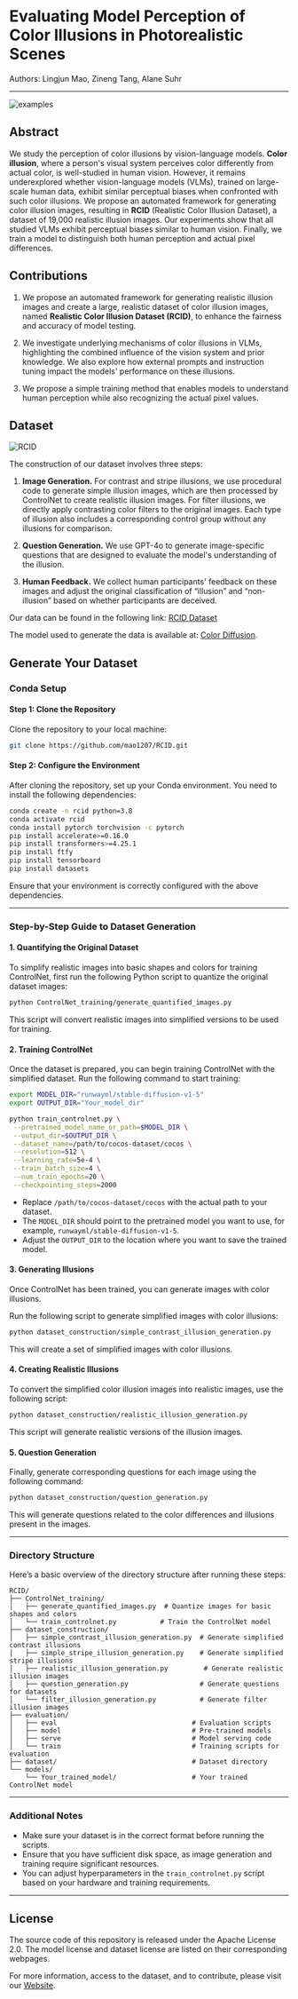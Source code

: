 # Evaluating Model Perception of Color Illusions in Photorealistic Scenes

Authors: Lingjun Mao, Zineng Tang, Alane Suhr

---

![examples](https://github.com/mao1207/RCID/blob/main/images/example.gif?raw=true)


## Abstract

We study the perception of color illusions by vision-language models. **Color illusion**, where a person's visual system perceives color differently from actual color, is well-studied in human vision. However, it remains underexplored whether vision-language models (VLMs), trained on large-scale human data, exhibit similar perceptual biases when confronted with such color illusions. We propose an automated framework for generating color illusion images, resulting in **RCID** (Realistic Color Illusion Dataset), a dataset of 19,000 realistic illusion images. Our experiments show that all studied VLMs exhibit perceptual biases similar to human vision. Finally, we train a model to distinguish both human perception and actual pixel differences.

## Contributions

1. We propose an automated framework for generating realistic illusion images and create a large, realistic dataset of color illusion images, named **Realistic Color Illusion Dataset (RCID)**, to enhance the fairness and accuracy of model testing.

2. We investigate underlying mechanisms of color illusions in VLMs, highlighting the combined influence of the vision system and prior knowledge. We also explore how external prompts and instruction tuning impact the models' performance on these illusions.

3. We propose a simple training method that enables models to understand human perception while also recognizing the actual pixel values.


## Dataset

![RCID](https://github.com/mao1207/RCID/blob/main/images/main_figure.png?raw=true)

The construction of our dataset involves three steps:

1. **Image Generation.** For contrast and stripe illusions, we use procedural code to generate simple illusion images, which are then processed by ControlNet to create realistic illusion images. For filter illusions, we directly apply contrasting color filters to the original images. Each type of illusion also includes a corresponding control group without any illusions for comparison.

2. **Question Generation.** We use GPT-4o to generate image-specific questions that are designed to evaluate the model's understanding of the illusion.

3. **Human Feedback.** We collect human participants' feedback on these images and adjust the original classification of “illusion” and “non-illusion” based on whether participants are deceived.

Our data can be found in the following link: [RCID Dataset](https://huggingface.co/datasets/mao1207/RCID)

The model used to generate the data is available at:  [Color Diffusion](https://huggingface.co/mao1207/color-diffusion).

## Generate Your Dataset

### Conda Setup

#### Step 1: Clone the Repository

Clone the repository to your local machine:

```bash
git clone https://github.com/mao1207/RCID.git
```

#### Step 2: Configure the Environment

After cloning the repository, set up your Conda environment. You need to install the following dependencies:

```bash
conda create -n rcid python=3.8
conda activate rcid
conda install pytorch torchvision -c pytorch
pip install accelerate>=0.16.0
pip install transformers>=4.25.1
pip install ftfy
pip install tensorboard
pip install datasets
```

Ensure that your environment is correctly configured with the above dependencies.

---

### Step-by-Step Guide to Dataset Generation

#### 1. Quantifying the Original Dataset

To simplify realistic images into basic shapes and colors for training ControlNet, first run the following Python script to quantize the original dataset images:

```bash
python ControlNet_training/generate_quantified_images.py
```

This script will convert realistic images into simplified versions to be used for training.

#### 2. Training ControlNet

Once the dataset is prepared, you can begin training ControlNet with the simplified dataset. Run the following command to start training:

```bash
export MODEL_DIR="runwayml/stable-diffusion-v1-5"
export OUTPUT_DIR="Your_model_dir"

python train_controlnet.py \
 --pretrained_model_name_or_path=$MODEL_DIR \
 --output_dir=$OUTPUT_DIR \
 --dataset_name=/path/to/cocos-dataset/cocos \
 --resolution=512 \
 --learning_rate=5e-4 \
 --train_batch_size=4 \
 --num_train_epochs=20 \
 --checkpointing_steps=2000
```

- Replace `/path/to/cocos-dataset/cocos` with the actual path to your dataset.
- The `MODEL_DIR` should point to the pretrained model you want to use, for example, `runwayml/stable-diffusion-v1-5`.
- Adjust the `OUTPUT_DIR` to the location where you want to save the trained model.

#### 3. Generating Illusions

Once ControlNet has been trained, you can generate images with color illusions.

Run the following script to generate simplified images with color illusions:

```bash
python dataset_construction/simple_contrast_illusion_generation.py
```

This will create a set of simplified images with color illusions.

#### 4. Creating Realistic Illusions

To convert the simplified color illusion images into realistic images, use the following script:

```bash
python dataset_construction/realistic_illusion_generation.py
```

This script will generate realistic versions of the illusion images.

#### 5. Question Generation

Finally, generate corresponding questions for each image using the following command:

```bash
python dataset_construction/question_generation.py
```

This will generate questions related to the color differences and illusions present in the images.

---

### Directory Structure

Here’s a basic overview of the directory structure after running these steps:

```
RCID/
├── ControlNet_training/
│   ├── generate_quantified_images.py  # Quantize images for basic shapes and colors
│   └── train_controlnet.py           # Train the ControlNet model
├── dataset_construction/
│   ├── simple_contrast_illusion_generation.py  # Generate simplified contrast illusions
│   ├── simple_stripe_illusion_generation.py    # Generate simplified stripe illusions
│   ├── realistic_illusion_generation.py         # Generate realistic illusion images
│   ├── question_generation.py                  # Generate questions for datasets
│   └── filter_illusion_generation.py           # Generate filter illusion images
├── evaluation/
│   ├── eval                                  # Evaluation scripts
│   ├── model                                 # Pre-trained models
│   ├── serve                                 # Model serving code
│   └── train                                 # Training scripts for evaluation
├── dataset/                                  # Dataset directory
└── models/
    └── Your_trained_model/                   # Your trained ControlNet model
```

---

### Additional Notes

- Make sure your dataset is in the correct format before running the scripts.
- Ensure that you have sufficient disk space, as image generation and training require significant resources.
- You can adjust hyperparameters in the `train_controlnet.py` script based on your hardware and training requirements.

---

## License

The source code of this repository is released under the Apache License 2.0. The model license and dataset license are listed on their corresponding webpages.

For more information, access to the dataset, and to contribute, please visit our [Website](https://color-illusion.github.io/Color-Illusion/).
